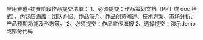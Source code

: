 应用赛道-初赛阶段作品提交清单：
1、必须提交：作品策划文档（PPT 或 doc 格式），内容应涵盖：团队介绍、作品简介、作品创意阐述、技术方案、市场分析、产品预期功能及形态等。
2、必须提交：作品宣传海报
2、选择提交：演示demo或部分代码
